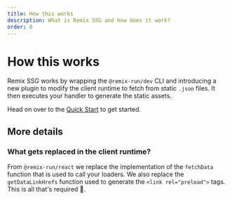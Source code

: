 ```yaml
---
title: How this works
description: What is Remix SSG and how does it work?
order: 0
---
```


# How this works

Remix SSG works by wrapping the `@remix-run/dev` CLI and introducing a new plugin to modify the client runtime to fetch from static `.json` files. It then executes your handler to generate the static assets.

Head on over to the [Quick Start](/docs/quick-start) to get started.

## More details

### What gets replaced in the client runtime?

From `@remix-run/react` we replace the implementation of the `fetchData` function that is used to call your loaders. We also replace the `getDataLinkHrefs` function used to generate the `<link rel="preload">` tags. This is all that's required 🥳.
